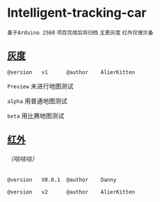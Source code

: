 # Intelligent-tracking-car

`基于Arduino 2560` `项目完成后将归档` `主更灰度` `红外仅做灾备`



## [灰度](https://github.com/AlierKitten/Intelligent-tracking-car/releases/tag/1.12.2)
`@version   v1      @author    AlierKitten`

`Preview`   未进行地图测试

`alpha`     用普通地图测试

`beta`      用比赛地图测试

## [红外](https://github.com/AlierKitten/Intelligent-tracking-car/releases/tag/Infrared)
###### （咕咕咕）

`@version   V0.0.1  @author    Danny`

`@version   v2      @author    AlierKitten`

